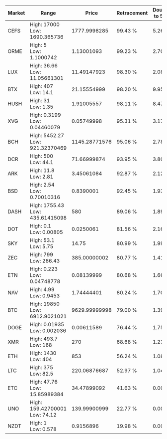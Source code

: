 | Market | Range | Price| Retracement | Doubles to 50% |
| --- | --- | --- | --- | --- |
| CEFS | High: 17000<br />Low: 1690.365736 | 1777.9998285 | 99.43 % | 5.26 |
| ORME | High: 5<br />Low: 1.1000742 | 1.13001093 | 99.23 % | 2.70 |
| LUX | High: 36.66<br />Low: 11.05661301 | 11.49147923 | 98.30 % | 2.08 |
| BTX | High: 407<br />Low: 14.1 | 21.15554999 | 98.20 % | 9.95 |
| HUSH | High: 31<br />Low: 1.35 | 1.91005557 | 98.11 % | 8.47 |
| XVG | High: 0.3199<br />Low: 0.04460079 | 0.05749998 | 95.31 % | 3.17 |
| BCH | High: 5452.27<br />Low: 921.32370469 | 1145.28771576 | 95.06 % | 2.78 |
| DCR | High: 500<br />Low: 44.1 | 71.66999874 | 93.95 % | 3.80 |
| ARK | High: 11.8<br />Low: 2.81 | 3.45061084 | 92.87 % | 2.12 |
| BSD | High: 2.54<br />Low: 0.70010316 | 0.8390001 | 92.45 % | 1.93 |
| DASH | High: 1755.43<br />Low: 435.61415098 | 580 | 89.06 % | 1.89 |
| DOT | High: 0.1<br />Low: 0.00805 | 0.0250061 | 81.56 % | 2.16 |
| SKY | High: 53.1<br />Low: 5.75 | 14.75 | 80.99 % | 1.99 |
| ZEC | High: 799<br />Low: 286.43 | 385.00000002 | 80.77 % | 1.41 |
| ETN | High: 0.223<br />Low: 0.04748778 | 0.08139999 | 80.68 % | 1.66 |
| NAV | High: 4.99<br />Low: 0.9453 | 1.74444401 | 80.24 % | 1.70 |
| BTC | High: 19850<br />Low: 6912.9021021 | 9629.99999998 | 79.00 % | 1.39 |
| DOGE | High: 0.01935<br />Low: 0.002036 | 0.00611589 | 76.44 % | 1.75 |
| XMR | High: 493.7<br />Low: 168 | 270 | 68.68 % | 1.23 |
| ETH | High: 1430<br />Low: 404 | 853 | 56.24 % | 1.08 |
| LTC | High: 375<br />Low: 82.5 | 220.06876687 | 52.97 % | 1.04 |
| ETC | High: 47.76<br />Low: 15.85989384 | 34.47899092 | 41.63 % | 0.00 |
| UNO | High: 159.42700001<br />Low: 74.12 | 139.99900999 | 22.77 % | 0.00 |
| NZDT | High: 1<br />Low: 0.578 | 0.9156896 | 19.98 % | 0.00 |
